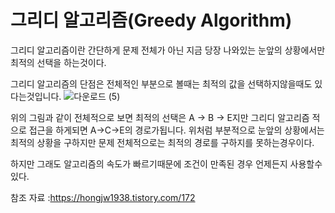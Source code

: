 그리디 알고리즘(Greedy Algorithm)
============

그리디 알고리즘이란 간단하게 문제 전체가 아닌 지금 당장 나와있는 눈앞의 상황에서만 최적의 선택을 하는것이다.

그리디 알고리즘의 단점은 전체적인 부분으로 볼때는 최적의 값을 선택하지않을때도 있다는것입니다.
![다운로드 (5)](https://user-images.githubusercontent.com/100178951/161971048-4fb11bc2-f53b-43e1-9961-acef2a790f54.png)

위의 그림과 같이 전체적으로 보면 최적의 선택은 A -> B -> E지만 그리디 알고리즘 적으로 접근을 하게되면 A->C->E의 경로가됩니다.
위처럼 부분적으로 눈앞의 상황에서는 최적의 상황을 구하지만 문제 전체적으로는 최적의 경로를 구하지를 못하는경우이다.

하지만 그래도 알고리즘의 속도가 빠르기때문에 조건이 만족된 경우 언제든지 사용할수있다.

참조 자료 :https://hongjw1938.tistory.com/172
